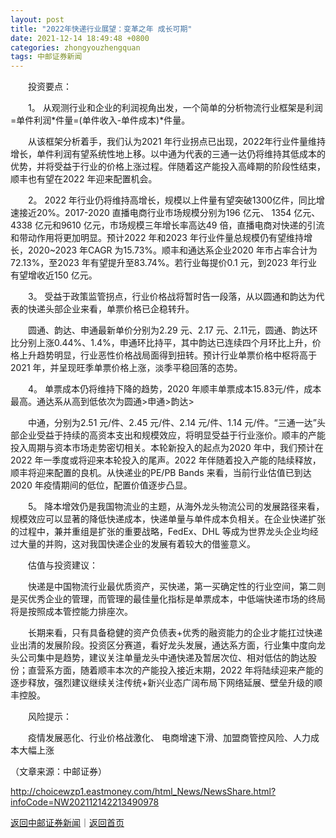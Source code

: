 ```yaml
---
layout: post
title: "2022年快递行业展望：变革之年 成长可期"
date: 2021-12-14 18:49:48 +0800
categories: zhongyouzhengquan
tags: 中邮证券新闻
---
```

<p>　　投资要点：</p><p>　　1。 从观测行业和企业的利润视角出发，一个简单的分析物流行业框架是利润=单件利润*件量=(单件收入-单件成本)*件量。</p><p>　　从该框架分析着手，我们认为2021 年行业拐点已出现，2022年行业件量维持增长，单件利润有望系统性地上移。以中通为代表的三通一达仍将维持其低成本的优势，并将受益于行业的价格上涨过程。伴随着这产能投入高峰期的阶段性结束，顺丰也有望在2022 年迎来配置机会。</p><p>　　2。 2022 年行业仍将维持高增长，规模以上件量有望突破1300亿件，同比增速接近20%。2017-2020 直播电商行业市场规模分别为196 亿元、 1354 亿元、4338 亿元和9610 亿元，市场规模三年增长率高达49 倍，直播电商对快递的引流和带动作用将更加明显。预计2022 年和2023 年行业件量总规模仍有望维持增长，2020~2023 年CAGR 为15.73%。顺丰和通达系企业2020 年市占率合计为72.13%，至2023 年有望提升至83.74%。若行业每提价0.1 元，到2023 年行业有望增收近150 亿元。</p><p>　　3。 受益于政策监管拐点，行业价格战将暂时告一段落，从以圆通和韵达为代表的快递头部企业来看，单票价格已企稳转升。</p><p>　　圆通、韵达、申通最新单价分别为2.29 元、2.17 元、2.11元，圆通、韵达环比分别上涨0.44%、1.4%，申通环比持平，其中韵达已连续四个月环比上升，价格上升趋势明显，行业恶性价格战局面得到扭转。预计行业单票价格中枢将高于2021 年，并呈现旺季单票价格上涨，淡季平稳回落的态势。</p><p>　　4。 单票成本仍将维持下降的趋势，2020 年顺丰单票成本15.83元/件，成本最高。通达系从高到低依次为圆通&gt;申通&gt;韵达&gt;</p><p>　　中通，分别为2.51 元/件、2.45 元/件、2.14 元/件、1.14 元/件。“三通一达”头部企业受益于持续的高资本支出和规模效应，将明显受益于行业涨价。顺丰的产能投入周期与资本市场走势密切相关。本轮新投入的起点为2020 年中，我们预计在2022 年一季度或将迎来本轮投入的尾声。2022 年伴随着投入产能的陆续释放，顺丰将迎来配置的良机。从快递业的PE/PB Bands 来看，当前行业估值已到达2020 年疫情期间的低位，配置价值逐步凸显。</p><p>　　5。 降本增效仍是我国物流业的主题，从海外龙头物流公司的发展路径来看，规模效应可以显著的降低快递成本，快递单量与单件成本负相关。在企业快递扩张的过程中，兼并重组是扩张的重要战略，FedEx、DHL 等成为世界龙头企业均经过大量的并购，这对我国快递企业的发展有着较大的借鉴意义。</p><p>　　估值与投资建议：</p><p>　　快递是中国物流行业最优质资产，买快递，第一买确定性的行业空间，第二则是买优秀企业的管理，而管理的最佳量化指标是单票成本，中低端快递市场的终局将是按照成本管控能力排座次。</p><p>　　长期来看，只有具备稳健的资产负债表+优秀的融资能力的企业才能扛过快递业出清的发展阶段。投资区分赛道，看好龙头发展，通达系方面，行业集中度向龙头公司集中是趋势，建议关注单量龙头中通快递及暂居次位、相对低估的韵达股份；直营系方面，随着顺丰本次的产能投入接近末期，2022 年将陆续迎来产能的逐步释放，强烈建议继续关注传统+新兴业态广阔布局下网络延展、壁垒升级的顺丰控股。</p><p>　　风险提示：</p><p>　　疫情发展恶化、行业价格战激化、 电商增速下滑、加盟商管控风险、人力成本大幅上涨</p><p class="em_media">（文章来源：中邮证券）</p>

<http://choicewzp1.eastmoney.com/html_News/NewsShare.html?infoCode=NW202112142213490978>

[返回中邮证券新闻](//finews.withounder.com/category/zhongyouzhengquan.html)｜[返回首页](//finews.withounder.com/)